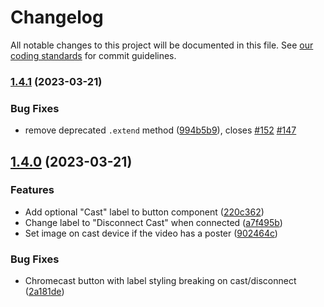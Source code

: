 # Changelog

All notable changes to this project will be documented in this file.
See [our coding standards][commit-messages] for commit guidelines.

### [1.4.1](https://github.com/silvermine/videojs-chromecast/compare/v1.4.0...v1.4.1) (2023-03-21)


### Bug Fixes

* remove deprecated `.extend` method ([994b5b9](https://github.com/silvermine/videojs-chromecast/commit/994b5b9ae6df89f657e2ff4a920056826094b54f)), closes [#152](https://github.com/silvermine/videojs-chromecast/issues/152) [#147](https://github.com/silvermine/videojs-chromecast/issues/147)


## [1.4.0](https://github.com/silvermine/videojs-chromecast/compare/v1.3.4...v1.4.0) (2023-03-21)


### Features

* Add optional "Cast" label to button component ([220c362](https://github.com/silvermine/videojs-chromecast/commit/220c36247c9ac992b757b97257e24e665ac3feb5))
* Change label to "Disconnect Cast" when connected ([a7f495b](https://github.com/silvermine/videojs-chromecast/commit/a7f495b78d8472322079a75a834440fd20858b3c))
* Set image on cast device if the video has a poster ([902464c](https://github.com/silvermine/videojs-chromecast/commit/902464cecf468c554fb062bd93d09bae9e303922))


### Bug Fixes

* Chromecast button with label styling breaking on cast/disconnect ([2a181de](https://github.com/silvermine/videojs-chromecast/commit/2a181dea847927050b57453f9474a2f47028fdca))


[commit-messages]: https://github.com/silvermine/silvermine-info/blob/master/commit-history.md#commit-messages
